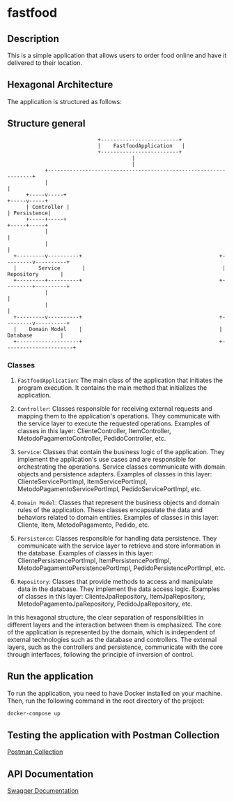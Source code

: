 # fastfood


## Description

This is a simple application that allows users to order food online and have it delivered to their location.

## Hexagonal Architecture

The application is structured as follows:

## Structure general

                                 +-------------------------+
                                 |    FastfoodApplication   |
                                 +-------------------------+
                                            |
                                            |
                +-----------------------------------------------------------------+
                |                                                                 |
          +-----v-----+                                                   +-----v-----+
          | Controller |                                                   | Persistence|
          +-----+-----+                                                   +-----+-----+
                |                                                                 |
                |                                                                 |
      +---------v----------+                                            +---------v----------+
      |       Service       |                                            |     Repository       |
      +---------+----------+                                            +---------+----------+
                |                                                                 |
                |                                                                 |
      +---------v----------+                                            +---------v----------+
      |    Domain Model    |                                            |     Database         |
      +--------------------+                                            +----------------------+


### Classes

1. `FastfoodApplication`: The main class of the application that initiates the program execution. It contains the main method that initializes the application.

2. `Controller`: Classes responsible for receiving external requests and mapping them to the application's operations. They communicate with the service layer to execute the requested operations. Examples of classes in this layer: ClienteController, ItemController, MetodoPagamentoController, PedidoController, etc.

3. `Service`: Classes that contain the business logic of the application. They implement the application's use cases and are responsible for orchestrating the operations. Service classes communicate with domain objects and persistence adapters. Examples of classes in this layer: ClienteServicePortImpl, ItemServicePortImpl, MetodoPagamentoServicePortImpl, PedidoServicePortImpl, etc.

4. `Domain Model`: Classes that represent the business objects and domain rules of the application. These classes encapsulate the data and behaviors related to domain entities. Examples of classes in this layer: Cliente, Item, MetodoPagamento, Pedido, etc.

5. `Persistence`: Classes responsible for handling data persistence. They communicate with the service layer to retrieve and store information in the database. Examples of classes in this layer: ClientePersistencePortImpl, ItemPersistencePortImpl, MetodoPagamentoPersistencePortImpl, PedidoPersistencePortImpl, etc.

6. `Repository`: Classes that provide methods to access and manipulate data in the database. They implement the data access logic. Examples of classes in this layer: ClienteJpaRepository, ItemJpaRepository, MetodoPagamentoJpaRepository, PedidoJpaRepository, etc.

In this hexagonal structure, the clear separation of responsibilities in different layers and the interaction between them is emphasized. The core of the application is represented by the domain, which is independent of external technologies such as the database and controllers. The external layers, such as the controllers and persistence, communicate with the core through interfaces, following the principle of inversion of control.
     
## Run the application

To run the application, you need to have Docker installed on your machine. Then, run the following command in the root directory of the project:

```bash
docker-compose up
```

## Testing the application with Postman Collection

[Postman Collection](https://interstellar-capsule-343115.postman.co/workspace/Tech-Challenge---FIAP-%2F-Alura-P~45fd98c7-6120-45b2-8142-ca10997141ce/collection/484183-a8ab2e64-8fdc-4fb8-917f-9e20003785ba?action=share&creator=484183)

## API Documentation

[Swagger Documentation](http://localhost:8080/swagger-ui/index.html#/)